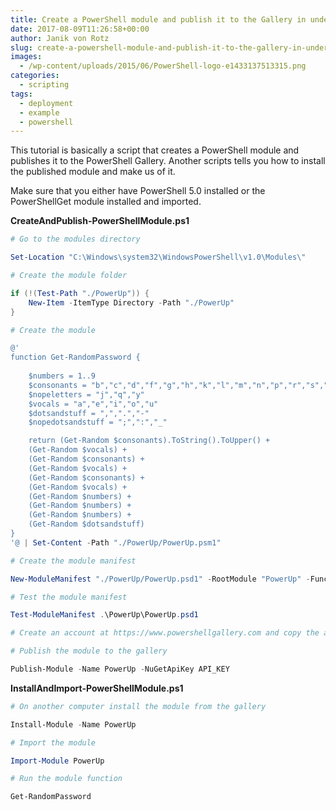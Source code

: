 ```yaml
---
title: Create a PowerShell module and publish it to the Gallery in under 1 minute
date: 2017-08-09T11:26:58+00:00
author: Janik von Rotz
slug: create-a-powershell-module-and-publish-it-to-the-gallery-in-under-1-minute
images:
  - /wp-content/uploads/2015/06/PowerShell-logo-e1433137513315.png
categories:
  - scripting
tags:
  - deployment
  - example
  - powershell
---
```

This tutorial is basically a script that creates a PowerShell module and publishes it to the PowerShell Gallery. Another scripts tells you how to install the published module and make us of it.
<!--more-->

Make sure that you either have PowerShell 5.0 installed or the PowerShellGet module installed and imported.

**CreateAndPublish-PowerShellModule.ps1**

```powershell
# Go to the modules directory

Set-Location "C:\Windows\system32\WindowsPowerShell\v1.0\Modules\"

# Create the module folder

if (!(Test-Path "./PowerUp")) {
    New-Item -ItemType Directory -Path "./PowerUp"
}

# Create the module

@'
function Get-RandomPassword {
    
    $numbers = 1..9
    $consonants = "b","c","d","f","g","h","k","l","m","n","p","r","s","t","v","w","x","z"
    $nopeletters = "j","q","y"
    $vocals = "a","e","i","o","u"
    $dotsandstuff = ",",".","-"
    $nopedotsandstuff = ";",":","_"

    return (Get-Random $consonants).ToString().ToUpper() + 
    (Get-Random $vocals) + 
    (Get-Random $consonants) + 
    (Get-Random $vocals) + 
    (Get-Random $consonants) + 
    (Get-Random $vocals) + 
    (Get-Random $numbers) +  
    (Get-Random $numbers) + 
    (Get-Random $numbers) + 
    (Get-Random $dotsandstuff)
}
'@ | Set-Content -Path "./PowerUp/PowerUp.psm1"

# Create the module manifest

New-ModuleManifest "./PowerUp/PowerUp.psd1" -RootModule "PowerUp" -FunctionsToExport Get-RandomPassword -ModuleVersion "1.0.0" -Author "Janik von Rotz" -Description "A collection of useful PowerShell functions."

# Test the module manifest

Test-ModuleManifest .\PowerUp\PowerUp.psd1

# Create an account at https://www.powershellgallery.com and copy the api key from your profile settings.

# Publish the module to the gallery

Publish-Module -Name PowerUp -NuGetApiKey API_KEY
```

**InstallAndImport-PowerShellModule.ps1**

```powershell
# On another computer install the module from the gallery

Install-Module -Name PowerUp

# Import the module

Import-Module PowerUp

# Run the module function

Get-RandomPassword
```
